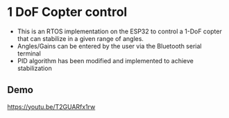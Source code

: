 # 1 DoF Copter control

 * This is an RTOS implementation on the ESP32 to control a 1-DoF copter that can stabilize in a given range of angles. 
 * Angles/Gains can be entered by the user via the Bluetooth serial terminal 
 * PID algorithm has been modified and implemented to achieve stabilization

## Demo
 https://youtu.be/T2GUARfx1rw

